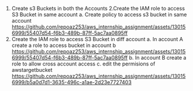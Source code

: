 1. Create s3 Buckets in both the Accounts
2.Create the IAM role to access S3 Bucket in same account 
a. Create policy to access s3 bucket in same account 
https://github.com/repoaz253/aws_internship_assignment/assets/130156999/55407d54-f6b3-489b-87ff-5ac7aa0895ff
3. Create the IAM role to access S3 Bucket in diff account 
a. In account A create a role to access bucket in account b
 https://github.com/repoaz253/aws_internship_assignment/assets/130156999/55407d54-f6b3-489b-87ff-5ac7aa0895ff
b. In account B create a role to allow cross account access
c. edit the permisions of awstargetbucket
https://github.com/repoaz253/aws_internship_assignment/assets/130156999/b5a0d7d1-3635-496c-a1ae-2d23e7727403

